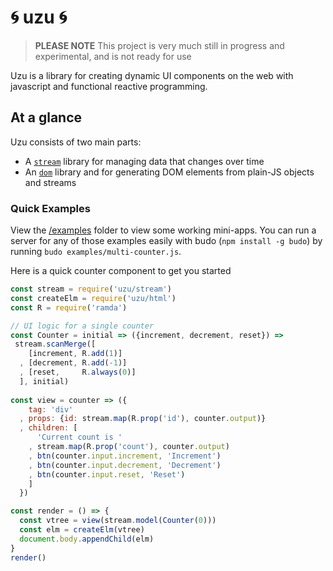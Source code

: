 # :cyclone: uzu :cyclone:

> **PLEASE NOTE** This project is very much still in progress and experimental, and is not ready for use

Uzu is a library for creating dynamic UI components on the web with javascript and functional reactive programming.

## At a glance

Uzu consists of two main parts:
* A [`stream`](/stream) library for managing data that changes over time
* An [`dom`](/html) library and for generating DOM elements from plain-JS objects and streams

### Quick Examples

View the [/examples](/examples) folder to view some working mini-apps. You can run a server for any of those examples easily with budo (`npm install -g budo`) by running `budo examples/multi-counter.js`.

Here is a quick counter component to get you started

```js
const stream = require('uzu/stream')
const createElm = require('uzu/html')
const R = require('ramda')

// UI logic for a single counter
const Counter = initial => ({increment, decrement, reset}) =>
 stream.scanMerge([
    [increment, R.add(1)]
  , [decrement, R.add(-1)]
  , [reset,     R.always(0)]
  ], initial)
  
const view = counter => ({
    tag: 'div'
  , props: {id: stream.map(R.prop('id'), counter.output)}
  , children: [
      'Current count is '
    , stream.map(R.prop('count'), counter.output)
    , btn(counter.input.increment, 'Increment')
    , btn(counter.input.decrement, 'Decrement')
    , btn(counter.input.reset, 'Reset')
    ]
  })

const render = () => {
  const vtree = view(stream.model(Counter(0)))
  const elm = createElm(vtree)
  document.body.appendChild(elm)
}
render()

```


